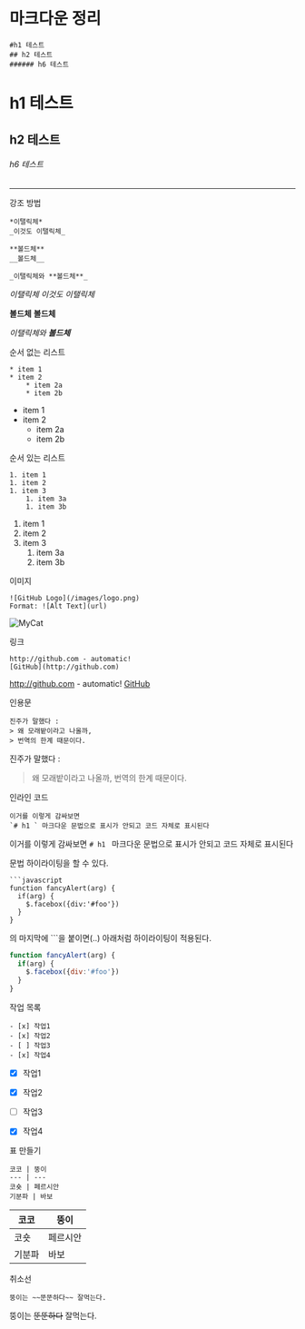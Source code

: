 # 마크다운 정리

```
#h1 테스트
## h2 테스트
###### h6 테스트
```
# h1 테스트
## h2 테스트
###### h6 테스트

****

강조 방법
```
*이탤릭체*
_이것도 이탤릭체_

**볼드체**
__볼드체__

_이탤릭체와 **볼드체**_
```
*이탤릭체*
_이것도 이탤릭체_

**볼드체**
__볼드체__

_이탤릭체와 **볼드체**_


순서 없는 리스트
```
* item 1
* item 2
    * item 2a
    * item 2b
```
* item 1
* item 2
    * item 2a
    * item 2b


순서 있는 리스트
```
1. item 1
1. item 2
1. item 3
    1. item 3a
    1. item 3b
```    
1. item 1
1. item 2
1. item 3
    1. item 3a
    1. item 3b

이미지

```
![GitHub Logo](/images/logo.png)
Format: ![Alt Text](url)
```
![MyCat](https://avatars0.githubusercontent.com/u/42496890?s=460&v=4)


링크
```
http://github.com - automatic!
[GitHub](http://github.com)
```
http://github.com - automatic!
[GitHub](http://github.com)


인용문
```
진주가 말했다 : 
> 왜 모래밭이라고 나올까,
> 번역의 한계 때문이다.
```
진주가 말했다 : 
> 왜 모래밭이라고 나올까,
> 번역의 한계 때문이다.


인라인 코드

```
이거를 이렇게 감싸보면
`# h1 ` 마크다운 문법으로 표시가 안되고 코드 자체로 표시된다
```
이거를 이렇게 감싸보면
`# h1 ` 마크다운 문법으로 표시가 안되고 코드 자체로 표시된다





문법 하이라이팅을 할 수 있다.
```
```javascript
function fancyAlert(arg) {
  if(arg) {
    $.facebox({div:'#foo'})
  }
}
```
의 마지막에 ```을 붙이면(..) 아래처럼 하이라이팅이 적용된다.

```javascript
function fancyAlert(arg) {
  if(arg) {
    $.facebox({div:'#foo'})
  }
}
```

작업 목록
```
- [x] 작업1
- [x] 작업2
- [ ] 작업3
- [x] 작업4
```
- [x] 작업1
- [x] 작업2
- [ ] 작업3
- [x] 작업4


표 만들기
```
코코 | 뚱이
--- | ---
코숏 | 페르시안
기분파 | 바보
```
코코 | 뚱이
--- | ---
코숏 | 페르시안
기분파 | 바보


취소선

```
뚱이는 ~~뚠뚠하다~~ 잘먹는다.
```
뚱이는 ~~뚠뚠하다~~ 잘먹는다.

